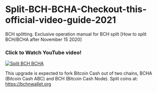 # Split-BCH-BCHA-Checkout-this-official-video-guide-2021
BCH splitting. Exclusive operation manual for BCH split [How to split BCH/BCHA after November 15 2020]


### Click to Watch YouTube video!
[![Split BCH BCHA](https://i.ibb.co/NNnjhS8/71.png)](https://www.youtube.com/watch?v=WY21ctgrp_s "How to split BCH/BCHA? The newest way to split your Bitcoin Cash coins. Get Bitcoin ABC")


This upgrade is expected to fork Bitcoin Cash out of two chains, BCHA (Bitcoin Cash ABC) and BCH (Bitcoin Cash Node). Split coins at: https://bchnwallet.org

